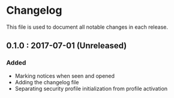 # Changelog

This file is used to document all notable changes in each release.

## 0.1.0 : 2017-07-01 (Unreleased)

### Added

* Marking notices when seen and opened
* Adding the changelog file
* Separating security profile initialization from profile activation
